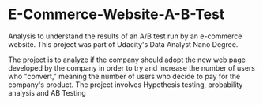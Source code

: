 # E-Commerce-Website-A-B-Test
Analysis to understand the results of an A/B test run by an e-commerce website. This project was part of Udacity's Data Analyst Nano Degree.

The project is to analyze if the company should adopt the new web page developed by the company in order to try and increase the number of users who "convert," meaning the number of users who decide to pay for the company's product. The project involves Hypothesis testing, probability analysis and AB Testing
